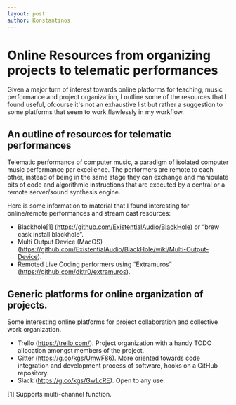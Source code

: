 ```yaml
---
layout: post
author: Konstantinos
---
```


# Online Resources from organizing projects to telematic performances

Given a major turn of interest towards online platforms for teaching, music performance and project organization, I outline some of the resources that I found useful, ofcourse it's not an exhaustive list but rather a suggestion to some platforms that seem to work flawlessly in my workflow.

## An outline of resources for telematic performances
Telematic performance of computer music, a paradigm of isolated computer music performance par excellence. The performers are remote to each other, instead of being in the same stage they can exchange and manipulate bits of code and algorithmic instructions that are executed by a central or a remote server/sound synthesis engine.

Here is some information to material that I found interesting for online/remote performances and stream cast resources:

- Blackhole[1] (https://github.com/ExistentialAudio/BlackHole) or “brew cask install blackhole”.
- Multi Output Device (MacOS) (https://github.com/ExistentialAudio/BlackHole/wiki/Multi-Output-Device).
- Remoted Live Coding performers using “Extramuros” (https://github.com/dktr0/extramuros).

## Generic platforms for online organization of projects.
Some interesting online platforms for project collaboration and collective work organization.

- Trello (https://trello.com/). Project organization with a handy TODO allocation amongst members of the project.
- Gitter (https://g.co/kgs/UmwF86). More oriented towards code integration and development process of software, hooks on a GitHub repository.
- Slack (https://g.co/kgs/GwLcRE). Open to any use.

[1] Supports multi-channel function.